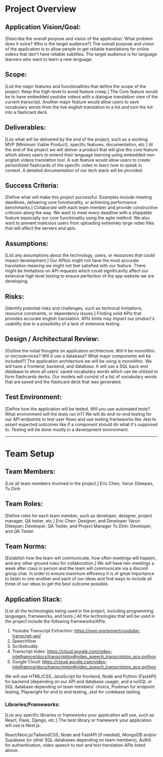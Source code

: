 # **Project Overview**

## **Application Vision/Goal:**
[Describe the overall purpose and vision of the application. What problem does it solve? Who is the target audience?]
The overall purpose and vision of the application is to allow people to get reliable translations for online videos that don't have reliable subtitles. The target audience is for language learners who want to learn a new language. 

## **Scope:**
[List the major features and functionalities that define the scope of the project. Keep this high-level to avoid feature creep.]
The Core feature would be to have embedded youtube videos with a dialogue translation view of the current transcript. Another major feature would allow users to save vocabulary words from the live english translation to a list and turn the list into a flashcard deck.

## **Deliverables:**
[List what will be delivered by the end of the project, such as a working MVP (Minimum Viable Product), specific features, documentation, etc.]
At the end of the project we will deliver a product that will give the core feature which allows users to extend their language learning using embedded non-english videos translation tool. A sub feature would allow users to create personlized flashcards of the specific video to learn how to speak in context. A detailed documentation of our tech stack will be provided.

## **Success Criteria:**
[Define what will make this project successful. Examples include meeting deadlines, delivering core functionality, or achieving performance benchmarks.]
Collaborate with each team member and provide constructive criticism along the way. We want to meet every deadline with a shippable feature especially our core functionality using the agile method. We also want to prevent malicious users from uploading extremely large video files that will affect the servers and apis.

## **Assumptions:**
[List any assumptions about the technology, users, or resources that could impact development.]
Our API(s) might not have the most accurate translation meaning we might not feel satisfied with our feature. There might be limitations on API requests which could significantly affect our extensive high level testing to ensure perfection of the app website we are developing. 

## **Risks:**
[Identify potential risks and challenges, such as technical limitations, resource constraints, or dependency issues.]
Finding solid APIs that provides accurate english translation. APIs limits may impact our product's usability due to a possibility of a lack of extensive testing.


## **Design / Architectural Review:**
[Outline the initial thoughts on application architecture. Will it be monolithic or microservices? Will it use a database? What major components will be included?]
The application architecture we will be using is monolithic. We will have a frontend, backend, and database. It will use a SQL back end database to store all users' saved vocabulary words which can be utilized to form flashcards decks. Our models will consist of a list of vocabulary words that are saved and the flashcard deck that was generated.   

## **Test Environment:**
[Define how the application will be tested. Will you use automated tests? What environment will the tests run in?]
We will do end-to-end testing for our API endpoints to test user flows and use testing frameworks like Jest to assert expected outcomes like if a component should do what it's supposed to. Testing will be done mostly in a development environment.


---

# **Team Setup**

## **Team Members:**
[List all team members involved in the project.]
Eric Chen, Varun Dileepan, Tu Dinh
## **Team Roles:**
[Define roles for each team member, such as developer, designer, project manager, QA tester, etc.]
Eric Chen: Designer, and Developer
Varun Dileepan: Developer, QA Tester, and Project Manager
Tu Dinh: Developer, and QA Tester
## **Team Norms:**
[Establish how the team will communicate, how often meetings will happen, and any other ground rules for collaboration.]
We will have two meetings a week after class in person and the team will communicate via a discord group chat. In order to ensure maximum efficency it is of great importance to listen to one another and each of our ideas and find ways to include all three of our ideas to get the best outcome possible.

## **Application Stack:**
[List all the technologies being used in the project, including programming languages, frameworks, and tools.]
All the technologies that will be used in the project include the following frameworks/APIs:
1. Youtube Transcript Extraction: https://pypi.org/project/youtube-transcript-api/
2. Speechflow
3. Scribebuddy
4. Transcript Index: https://cloud.google.com/video-intelligence/docs/transcription#video_speech_transcription_gcs-python
5. Google Cloud: https://cloud.google.com/video-intelligence/docs/transcription#video_speech_transcription_gcs-python

We will use HTML/CSS, JavaScript for frontend, Node and Python (FastAPI) for backend (depending on our API and database usage), and a noSQL or SQL database depending on team members' choice, Postman for endpoint testing, Playwright for end to end testing, Jest for codebase testing. 

### **Libraries/Frameworks:**
[List any specific libraries or frameworks your application will use, such as React, Flask, Django, etc.]
The best library or framework your application will use is Next.js.

React/Next.js/TailwindCSS, Node and FastAPI (if needed), MongoDB and/or Supabase (or other SQL databases depending on team members), Auth0 for authentication, video speech to text and text translation APIs listed above. 
